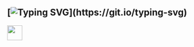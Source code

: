 ##  [![Typing SVG](https://readme-typing-svg.herokuapp.com?font=Fira+Code&weight=500&pause=100&color=FF429C&width=435&lines=Hello%2C+I'm+Alina;Nice+to+meet+you!)](https://git.io/typing-svg)

<img src="https://raw.githubusercontent.com/Tarikul-Islam-Anik/Animated-Fluent-Emojis/master/Emojis/Travel%20and%20places/Rocket.png" width="35" height="35">
